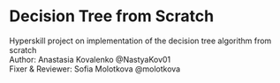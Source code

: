 # Decision Tree from Scratch
Hyperskill project on implementation of the decision tree algorithm from scratch  
Author: Anastasia Kovalenko @NastyaKov01  
Fixer & Reviewer: Sofia Molotkova @molotkova
